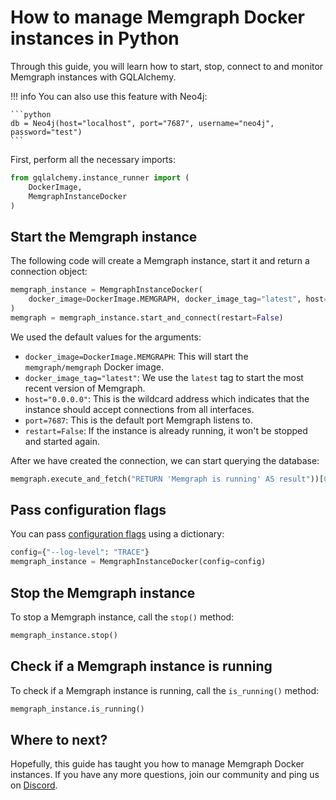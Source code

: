 # How to manage Memgraph Docker instances in Python

Through this guide, you will learn how to start, stop, connect to and monitor
Memgraph instances with GQLAlchemy.

!!! info
    You can also use this feature with Neo4j:

    ```python
    db = Neo4j(host="localhost", port="7687", username="neo4j", password="test")
    ```


First, perform all the necessary imports:

```python
from gqlalchemy.instance_runner import (
    DockerImage,
    MemgraphInstanceDocker
)
```

## Start the Memgraph instance

The following code will create a Memgraph instance, start it and return a
connection object:

```python
memgraph_instance = MemgraphInstanceDocker(
    docker_image=DockerImage.MEMGRAPH, docker_image_tag="latest", host="0.0.0.0", port=7687
)
memgraph = memgraph_instance.start_and_connect(restart=False)
```

We used the default values for the arguments:

- `docker_image=DockerImage.MEMGRAPH`: This will start the `memgraph/memgraph`
  Docker image.
- `docker_image_tag="latest"`: We use the `latest` tag to start the most recent
  version of Memgraph.
- `host="0.0.0.0"`: This is the wildcard address which indicates that the
  instance should accept connections from all interfaces.
- `port=7687`: This is the default port Memgraph listens to.
- `restart=False`: If the instance is already running, it won't be stopped and
  started again.

After we have created the connection, we can start querying the database:

```python
memgraph.execute_and_fetch("RETURN 'Memgraph is running' AS result"))[0]["result"]
```

## Pass configuration flags

You can pass [configuration flags](htps://memgraph.com/docs/configuration/configuration-settings)
using a dictionary:

```python
config={"--log-level": "TRACE"}
memgraph_instance = MemgraphInstanceDocker(config=config)
```

## Stop the Memgraph instance

To stop a Memgraph instance, call the `stop()` method:

```python
memgraph_instance.stop()
```

## Check if a Memgraph instance is running

To check if a Memgraph instance is running, call the `is_running()` method:

```python
memgraph_instance.is_running()
```

## Where to next?

Hopefully, this guide has taught you how to manage Memgraph Docker instances. If
you have any more questions, join our community and ping us on
[Discord](https://discord.gg/memgraph).
